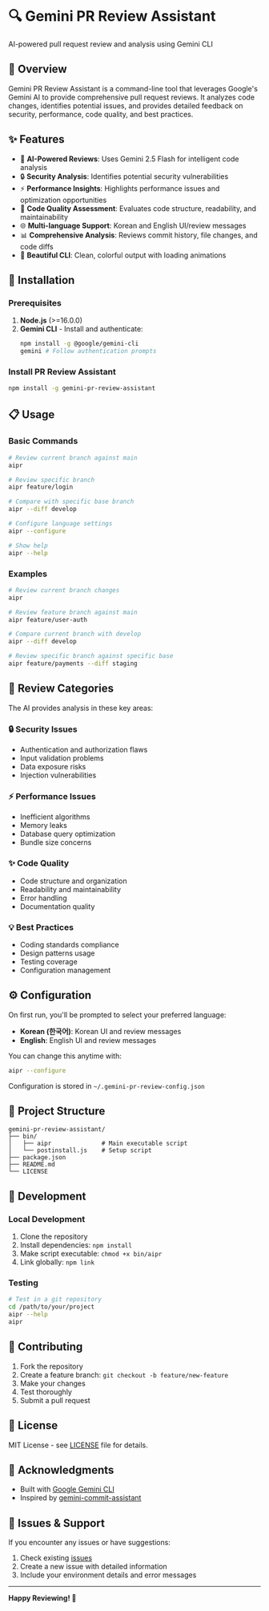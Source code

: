 # 🔍 Gemini PR Review Assistant

AI-powered pull request review and analysis using Gemini CLI

## 📖 Overview

Gemini PR Review Assistant is a command-line tool that leverages Google's Gemini AI to provide comprehensive pull request reviews. It analyzes code changes, identifies potential issues, and provides detailed feedback on security, performance, code quality, and best practices.

## ✨ Features

- 🤖 **AI-Powered Reviews**: Uses Gemini 2.5 Flash for intelligent code analysis
- 🔒 **Security Analysis**: Identifies potential security vulnerabilities
- ⚡ **Performance Insights**: Highlights performance issues and optimization opportunities
- 🎯 **Code Quality Assessment**: Evaluates code structure, readability, and maintainability
- 🌐 **Multi-language Support**: Korean and English UI/review messages
- 📊 **Comprehensive Analysis**: Reviews commit history, file changes, and code diffs
- 🎨 **Beautiful CLI**: Clean, colorful output with loading animations

## 🚀 Installation

### Prerequisites

1. **Node.js** (>=16.0.0)
2. **Gemini CLI** - Install and authenticate:
   ```bash
   npm install -g @google/gemini-cli
   gemini # Follow authentication prompts
   ```

### Install PR Review Assistant

```bash
npm install -g gemini-pr-review-assistant
```

## 📋 Usage

### Basic Commands

```bash
# Review current branch against main
aipr

# Review specific branch
aipr feature/login

# Compare with specific base branch
aipr --diff develop

# Configure language settings
aipr --configure

# Show help
aipr --help
```

### Examples

```bash
# Review current branch changes
aipr

# Review feature branch against main
aipr feature/user-auth

# Compare current branch with develop
aipr --diff develop

# Review specific branch against specific base
aipr feature/payments --diff staging
```

## 🎯 Review Categories

The AI provides analysis in these key areas:

### 🔒 Security Issues
- Authentication and authorization flaws
- Input validation problems
- Data exposure risks
- Injection vulnerabilities

### ⚡ Performance Issues
- Inefficient algorithms
- Memory leaks
- Database query optimization
- Bundle size concerns

### ✨ Code Quality
- Code structure and organization
- Readability and maintainability
- Error handling
- Documentation quality

### 💡 Best Practices
- Coding standards compliance
- Design patterns usage
- Testing coverage
- Configuration management

## ⚙️ Configuration

On first run, you'll be prompted to select your preferred language:

- **Korean (한국어)**: Korean UI and review messages
- **English**: English UI and review messages

You can change this anytime with:
```bash
aipr --configure
```

Configuration is stored in `~/.gemini-pr-review-config.json`

## 📁 Project Structure

```
gemini-pr-review-assistant/
├── bin/
│   ├── aipr              # Main executable script
│   └── postinstall.js    # Setup script
├── package.json
├── README.md
└── LICENSE
```

## 🔧 Development

### Local Development

1. Clone the repository
2. Install dependencies: `npm install`
3. Make script executable: `chmod +x bin/aipr`
4. Link globally: `npm link`

### Testing

```bash
# Test in a git repository
cd /path/to/your/project
aipr --help
aipr
```

## 🤝 Contributing

1. Fork the repository
2. Create a feature branch: `git checkout -b feature/new-feature`
3. Make your changes
4. Test thoroughly
5. Submit a pull request

## 📄 License

MIT License - see [LICENSE](LICENSE) file for details.

## 🙏 Acknowledgments

- Built with [Google Gemini CLI](https://www.npmjs.com/package/@google/gemini-cli)
- Inspired by [gemini-commit-assistant](https://github.com/c17an/gemini-commit-assistant)

## 🐛 Issues & Support

If you encounter any issues or have suggestions:

1. Check existing [issues](https://github.com/geonhwiii/gemini-pr-review-assistant/issues)
2. Create a new issue with detailed information
3. Include your environment details and error messages

---

**Happy Reviewing! 🎉**